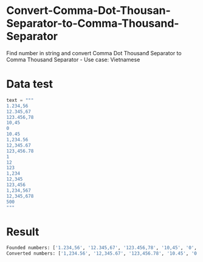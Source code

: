 # Convert-Comma-Dot-Thousan-Separator-to-Comma-Thousand-Separator
Find number in string and convert Comma Dot Thousanđ Separator to Comma Thousand Separator - Use case: Vietnamese

# Data test
``` python
text = """
1.234,56
12.345,67
123.456,78
10,45
0
10.45
1,234.56
12,345.67
123,456.78
1
12
123
1,234
12,345
123,456
1,234,567
12,345,678
500
"""
```
# Result
``` python
Founded numbers: ['1.234,56', '12.345,67', '123.456,78', '10,45', '0', '10.45', '1,234.56', '12,345.67', '123,456.78', '1', '12', '123', '1,234', '12,345', '123,456', '1,234,567', '12,345,678', '500']
Converted numbers: ['1,234.56', '12,345.67', '123,456.78', '10.45', '0', '10.45', '1,234.56', '12,345.67', '123,456.78', '1', '12', '123', '1,234', '12,345', '123,456', '1,234.567', '12,345.678', '500']
```
